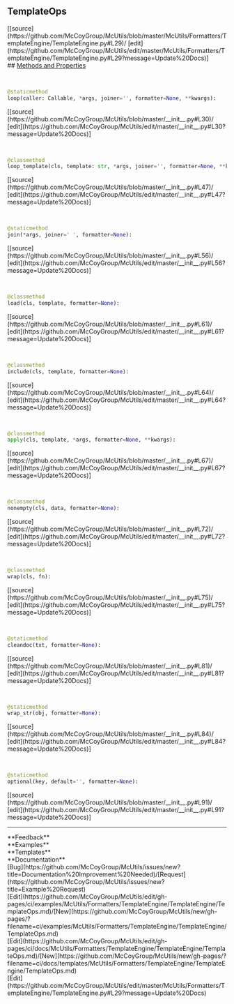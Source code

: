 ## <a id="McUtils.McUtils.Formatters.TemplateEngine.TemplateEngine.TemplateOps">TemplateOps</a> 

<div class="docs-source-link" markdown="1">
[[source](https://github.com/McCoyGroup/McUtils/blob/master/McUtils/Formatters/TemplateEngine/TemplateEngine.py#L29)/
[edit](https://github.com/McCoyGroup/McUtils/edit/master/McUtils/Formatters/TemplateEngine/TemplateEngine.py#L29?message=Update%20Docs)]
</div>









<div class="collapsible-section">
 <div class="collapsible-section collapsible-section-header" markdown="1">
## <a class="collapse-link" data-toggle="collapse" href="#methods" markdown="1"> Methods and Properties</a> <a class="float-right" data-toggle="collapse" href="#methods"><i class="fa fa-chevron-down"></i></a>
 </div>
 <div class="collapsible-section collapsible-section-body collapse show" id="methods" markdown="1">
 
<a id="McUtils.McUtils.Formatters.TemplateEngine.TemplateEngine.TemplateOps.loop" class="docs-object-method">&nbsp;</a> 
```python
@staticmethod
loop(caller: Callable, *args, joiner='', formatter=None, **kwargs): 
```
<div class="docs-source-link" markdown="1">
[[source](https://github.com/McCoyGroup/McUtils/blob/master/__init__.py#L30)/
[edit](https://github.com/McCoyGroup/McUtils/edit/master/__init__.py#L30?message=Update%20Docs)]
</div>


<a id="McUtils.McUtils.Formatters.TemplateEngine.TemplateEngine.TemplateOps.loop_template" class="docs-object-method">&nbsp;</a> 
```python
@classmethod
loop_template(cls, template: str, *args, joiner='', formatter=None, **kwargs): 
```
<div class="docs-source-link" markdown="1">
[[source](https://github.com/McCoyGroup/McUtils/blob/master/__init__.py#L47)/
[edit](https://github.com/McCoyGroup/McUtils/edit/master/__init__.py#L47?message=Update%20Docs)]
</div>


<a id="McUtils.McUtils.Formatters.TemplateEngine.TemplateEngine.TemplateOps.join" class="docs-object-method">&nbsp;</a> 
```python
@staticmethod
join(*args, joiner=' ', formatter=None): 
```
<div class="docs-source-link" markdown="1">
[[source](https://github.com/McCoyGroup/McUtils/blob/master/__init__.py#L56)/
[edit](https://github.com/McCoyGroup/McUtils/edit/master/__init__.py#L56?message=Update%20Docs)]
</div>


<a id="McUtils.McUtils.Formatters.TemplateEngine.TemplateEngine.TemplateOps.load" class="docs-object-method">&nbsp;</a> 
```python
@classmethod
load(cls, template, formatter=None): 
```
<div class="docs-source-link" markdown="1">
[[source](https://github.com/McCoyGroup/McUtils/blob/master/__init__.py#L61)/
[edit](https://github.com/McCoyGroup/McUtils/edit/master/__init__.py#L61?message=Update%20Docs)]
</div>


<a id="McUtils.McUtils.Formatters.TemplateEngine.TemplateEngine.TemplateOps.include" class="docs-object-method">&nbsp;</a> 
```python
@classmethod
include(cls, template, formatter=None): 
```
<div class="docs-source-link" markdown="1">
[[source](https://github.com/McCoyGroup/McUtils/blob/master/__init__.py#L64)/
[edit](https://github.com/McCoyGroup/McUtils/edit/master/__init__.py#L64?message=Update%20Docs)]
</div>


<a id="McUtils.McUtils.Formatters.TemplateEngine.TemplateEngine.TemplateOps.apply" class="docs-object-method">&nbsp;</a> 
```python
@classmethod
apply(cls, template, *args, formatter=None, **kwargs): 
```
<div class="docs-source-link" markdown="1">
[[source](https://github.com/McCoyGroup/McUtils/blob/master/__init__.py#L67)/
[edit](https://github.com/McCoyGroup/McUtils/edit/master/__init__.py#L67?message=Update%20Docs)]
</div>


<a id="McUtils.McUtils.Formatters.TemplateEngine.TemplateEngine.TemplateOps.nonempty" class="docs-object-method">&nbsp;</a> 
```python
@classmethod
nonempty(cls, data, formatter=None): 
```
<div class="docs-source-link" markdown="1">
[[source](https://github.com/McCoyGroup/McUtils/blob/master/__init__.py#L72)/
[edit](https://github.com/McCoyGroup/McUtils/edit/master/__init__.py#L72?message=Update%20Docs)]
</div>


<a id="McUtils.McUtils.Formatters.TemplateEngine.TemplateEngine.TemplateOps.wrap" class="docs-object-method">&nbsp;</a> 
```python
@classmethod
wrap(cls, fn): 
```
<div class="docs-source-link" markdown="1">
[[source](https://github.com/McCoyGroup/McUtils/blob/master/__init__.py#L75)/
[edit](https://github.com/McCoyGroup/McUtils/edit/master/__init__.py#L75?message=Update%20Docs)]
</div>


<a id="McUtils.McUtils.Formatters.TemplateEngine.TemplateEngine.TemplateOps.cleandoc" class="docs-object-method">&nbsp;</a> 
```python
@staticmethod
cleandoc(txt, formatter=None): 
```
<div class="docs-source-link" markdown="1">
[[source](https://github.com/McCoyGroup/McUtils/blob/master/__init__.py#L81)/
[edit](https://github.com/McCoyGroup/McUtils/edit/master/__init__.py#L81?message=Update%20Docs)]
</div>


<a id="McUtils.McUtils.Formatters.TemplateEngine.TemplateEngine.TemplateOps.wrap_str" class="docs-object-method">&nbsp;</a> 
```python
@staticmethod
wrap_str(obj, formatter=None): 
```
<div class="docs-source-link" markdown="1">
[[source](https://github.com/McCoyGroup/McUtils/blob/master/__init__.py#L84)/
[edit](https://github.com/McCoyGroup/McUtils/edit/master/__init__.py#L84?message=Update%20Docs)]
</div>


<a id="McUtils.McUtils.Formatters.TemplateEngine.TemplateEngine.TemplateOps.optional" class="docs-object-method">&nbsp;</a> 
```python
@staticmethod
optional(key, default='', formatter=None): 
```
<div class="docs-source-link" markdown="1">
[[source](https://github.com/McCoyGroup/McUtils/blob/master/__init__.py#L91)/
[edit](https://github.com/McCoyGroup/McUtils/edit/master/__init__.py#L91?message=Update%20Docs)]
</div>
 </div>
</div>












---


<div markdown="1" class="text-secondary">
<div class="container">
  <div class="row">
   <div class="col" markdown="1">
**Feedback**   
</div>
   <div class="col" markdown="1">
**Examples**   
</div>
   <div class="col" markdown="1">
**Templates**   
</div>
   <div class="col" markdown="1">
**Documentation**   
</div>
   <div class="col" markdown="1">
   
</div>
   <div class="col" markdown="1">
   
</div>
   <div class="col" markdown="1">
   
</div>
</div>
  <div class="row">
   <div class="col" markdown="1">
[Bug](https://github.com/McCoyGroup/McUtils/issues/new?title=Documentation%20Improvement%20Needed)/[Request](https://github.com/McCoyGroup/McUtils/issues/new?title=Example%20Request)   
</div>
   <div class="col" markdown="1">
[Edit](https://github.com/McCoyGroup/McUtils/edit/gh-pages/ci/examples/McUtils/Formatters/TemplateEngine/TemplateEngine/TemplateOps.md)/[New](https://github.com/McCoyGroup/McUtils/new/gh-pages/?filename=ci/examples/McUtils/Formatters/TemplateEngine/TemplateEngine/TemplateOps.md)   
</div>
   <div class="col" markdown="1">
[Edit](https://github.com/McCoyGroup/McUtils/edit/gh-pages/ci/docs/McUtils/Formatters/TemplateEngine/TemplateEngine/TemplateOps.md)/[New](https://github.com/McCoyGroup/McUtils/new/gh-pages/?filename=ci/docs/templates/McUtils/Formatters/TemplateEngine/TemplateEngine/TemplateOps.md)   
</div>
   <div class="col" markdown="1">
[Edit](https://github.com/McCoyGroup/McUtils/edit/master/McUtils/Formatters/TemplateEngine/TemplateEngine.py#L29?message=Update%20Docs)   
</div>
   <div class="col" markdown="1">
   
</div>
   <div class="col" markdown="1">
   
</div>
   <div class="col" markdown="1">
   
</div>
</div>
</div>
</div>